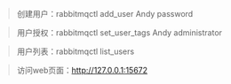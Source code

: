 > 创建用户：rabbitmqctl add_user Andy password

> 用户授权：rabbitmqctl set_user_tags Andy administrator

> 用户列表：rabbitmqctl list_users

> 访问web页面：http://127.0.0.1:15672